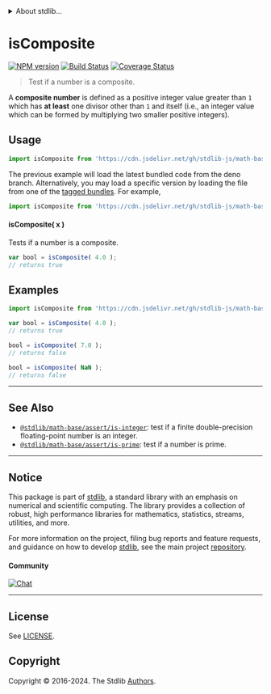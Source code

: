 <!--

@license Apache-2.0

Copyright (c) 2020 The Stdlib Authors.

Licensed under the Apache License, Version 2.0 (the "License");
you may not use this file except in compliance with the License.
You may obtain a copy of the License at

   http://www.apache.org/licenses/LICENSE-2.0

Unless required by applicable law or agreed to in writing, software
distributed under the License is distributed on an "AS IS" BASIS,
WITHOUT WARRANTIES OR CONDITIONS OF ANY KIND, either express or implied.
See the License for the specific language governing permissions and
limitations under the License.

-->


<details>
  <summary>
    About stdlib...
  </summary>
  <p>We believe in a future in which the web is a preferred environment for numerical computation. To help realize this future, we've built stdlib. stdlib is a standard library, with an emphasis on numerical and scientific computation, written in JavaScript (and C) for execution in browsers and in Node.js.</p>
  <p>The library is fully decomposable, being architected in such a way that you can swap out and mix and match APIs and functionality to cater to your exact preferences and use cases.</p>
  <p>When you use stdlib, you can be absolutely certain that you are using the most thorough, rigorous, well-written, studied, documented, tested, measured, and high-quality code out there.</p>
  <p>To join us in bringing numerical computing to the web, get started by checking us out on <a href="https://github.com/stdlib-js/stdlib">GitHub</a>, and please consider <a href="https://opencollective.com/stdlib">financially supporting stdlib</a>. We greatly appreciate your continued support!</p>
</details>

# isComposite

[![NPM version][npm-image]][npm-url] [![Build Status][test-image]][test-url] [![Coverage Status][coverage-image]][coverage-url] <!-- [![dependencies][dependencies-image]][dependencies-url] -->

> Test if a number is a composite.

<section class="intro">

A **composite number** is defined as a positive integer value greater than `1` which has **at least** one divisor other than `1` and itself (i.e., an integer value which can be formed by multiplying two smaller positive integers).

</section>

<!-- /.intro -->



<section class="usage">

## Usage

```javascript
import isComposite from 'https://cdn.jsdelivr.net/gh/stdlib-js/math-base-assert-is-composite@deno/mod.js';
```
The previous example will load the latest bundled code from the deno branch. Alternatively, you may load a specific version by loading the file from one of the [tagged bundles](https://github.com/stdlib-js/math-base-assert-is-composite/tags). For example,

```javascript
import isComposite from 'https://cdn.jsdelivr.net/gh/stdlib-js/math-base-assert-is-composite@v0.3.0-deno/mod.js';
```

#### isComposite( x )

Tests if a number is a composite.

```javascript
var bool = isComposite( 4.0 );
// returns true
```

</section>

<!-- /.usage -->

<section class="notes">

</section>

<!-- /.notes -->

<section class="examples">

## Examples

<!-- eslint no-undef: "error" -->

```javascript
import isComposite from 'https://cdn.jsdelivr.net/gh/stdlib-js/math-base-assert-is-composite@deno/mod.js';

var bool = isComposite( 4.0 );
// returns true

bool = isComposite( 7.0 );
// returns false

bool = isComposite( NaN );
// returns false
```

</section>

<!-- /.examples -->

<!-- C interface documentation. -->



<!-- Section for related `stdlib` packages. Do not manually edit this section, as it is automatically populated. -->

<section class="related">

* * *

## See Also

-   <span class="package-name">[`@stdlib/math-base/assert/is-integer`][@stdlib/math/base/assert/is-integer]</span><span class="delimiter">: </span><span class="description">test if a finite double-precision floating-point number is an integer.</span>
-   <span class="package-name">[`@stdlib/math-base/assert/is-prime`][@stdlib/math/base/assert/is-prime]</span><span class="delimiter">: </span><span class="description">test if a number is prime.</span>

</section>

<!-- /.related -->

<!-- Section for all links. Make sure to keep an empty line after the `section` element and another before the `/section` close. -->


<section class="main-repo" >

* * *

## Notice

This package is part of [stdlib][stdlib], a standard library with an emphasis on numerical and scientific computing. The library provides a collection of robust, high performance libraries for mathematics, statistics, streams, utilities, and more.

For more information on the project, filing bug reports and feature requests, and guidance on how to develop [stdlib][stdlib], see the main project [repository][stdlib].

#### Community

[![Chat][chat-image]][chat-url]

---

## License

See [LICENSE][stdlib-license].


## Copyright

Copyright &copy; 2016-2024. The Stdlib [Authors][stdlib-authors].

</section>

<!-- /.stdlib -->

<!-- Section for all links. Make sure to keep an empty line after the `section` element and another before the `/section` close. -->

<section class="links">

[npm-image]: http://img.shields.io/npm/v/@stdlib/math-base-assert-is-composite.svg
[npm-url]: https://npmjs.org/package/@stdlib/math-base-assert-is-composite

[test-image]: https://github.com/stdlib-js/math-base-assert-is-composite/actions/workflows/test.yml/badge.svg?branch=v0.3.0
[test-url]: https://github.com/stdlib-js/math-base-assert-is-composite/actions/workflows/test.yml?query=branch:v0.3.0

[coverage-image]: https://img.shields.io/codecov/c/github/stdlib-js/math-base-assert-is-composite/main.svg
[coverage-url]: https://codecov.io/github/stdlib-js/math-base-assert-is-composite?branch=main

<!--

[dependencies-image]: https://img.shields.io/david/stdlib-js/math-base-assert-is-composite.svg
[dependencies-url]: https://david-dm.org/stdlib-js/math-base-assert-is-composite/main

-->

[chat-image]: https://img.shields.io/gitter/room/stdlib-js/stdlib.svg
[chat-url]: https://app.gitter.im/#/room/#stdlib-js_stdlib:gitter.im

[stdlib]: https://github.com/stdlib-js/stdlib

[stdlib-authors]: https://github.com/stdlib-js/stdlib/graphs/contributors

[umd]: https://github.com/umdjs/umd
[es-module]: https://developer.mozilla.org/en-US/docs/Web/JavaScript/Guide/Modules

[deno-url]: https://github.com/stdlib-js/math-base-assert-is-composite/tree/deno
[deno-readme]: https://github.com/stdlib-js/math-base-assert-is-composite/blob/deno/README.md
[umd-url]: https://github.com/stdlib-js/math-base-assert-is-composite/tree/umd
[umd-readme]: https://github.com/stdlib-js/math-base-assert-is-composite/blob/umd/README.md
[esm-url]: https://github.com/stdlib-js/math-base-assert-is-composite/tree/esm
[esm-readme]: https://github.com/stdlib-js/math-base-assert-is-composite/blob/esm/README.md
[branches-url]: https://github.com/stdlib-js/math-base-assert-is-composite/blob/main/branches.md

[stdlib-license]: https://raw.githubusercontent.com/stdlib-js/math-base-assert-is-composite/main/LICENSE

<!-- <related-links> -->

[@stdlib/math/base/assert/is-integer]: https://github.com/stdlib-js/math-base-assert-is-integer/tree/deno

[@stdlib/math/base/assert/is-prime]: https://github.com/stdlib-js/math-base-assert-is-prime/tree/deno

<!-- </related-links> -->

</section>

<!-- /.links -->
